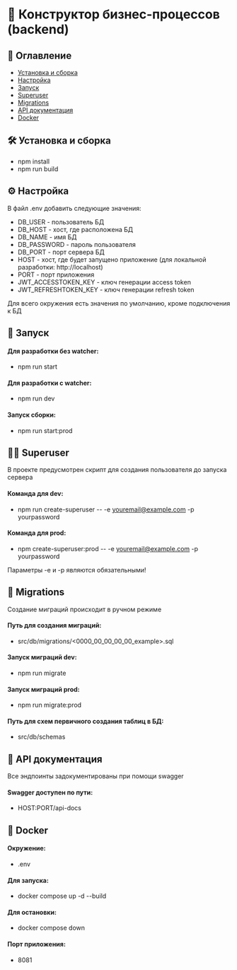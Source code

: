 # 💽 Конструктор бизнес-процессов (backend)

## 📌 Оглавление

- [Установка и сборка](##-установка-и-сборка)
- [Настройка](##-настройка)
- [Запуск](##-запуск)
- [Superuser](##-superuser)
- [Migrations](##-migrations)
- [API документация](##-api-документация)
- [Docker](##-docker)



## 🛠️ Установка и сборка
- npm install
- npm run build

## ⚙️ Настройка
В файл .env добавить следующие значения:
- DB_USER - пользователь БД
- DB_HOST - хост, где расположена БД
- DB_NAME - имя БД
- DB_PASSWORD - пароль пользователя
- DB_PORT - порт сервера БД
- HOST - хост, где будет запущено приложение (для локальной разработки: http://localhost)
- PORT - порт приложения
- JWT_ACCESSTOKEN_KEY - ключ генерации access token
- JWT_REFRESHTOKEN_KEY - ключ генерации refresh token

Для всего окружения есть значения по умолчанию, кроме подключения к БД

## 🚀 Запуск
#### Для разработки без watcher:
- npm run start 

#### Для разработки c watcher:
- npm run dev 

#### Запуск сборки:
- npm run start:prod 

## 👨‍✈️ Superuser
В проекте предусмотрен скрипт для создания пользователя до запуска сервера

#### Команда для dev:
- npm run create-superuser -- -e youremail@example.com -p yourpassword

#### Команда для prod:
- npm create-superuser:prod -- -e youremail@example.com -p yourpassword

Параметры -e и -p являются обязательными!

## 🚚 Migrations
Создание миграций происходит в ручном режиме
#### Путь для создания миграций:
- src/db/migrations/<0000_00_00_00_00_example>.sql

#### Запуск миграций dev:
- npm run migrate

#### Запуск миграций prod:
- npm run migrate:prod

#### Путь для cхем первичного создания таблиц в БД:
- src/db/schemas

## 📜 API документация
Все эндпоинты задокументированы при помощи swagger

#### Swagger доступен по пути: 
- HOST:PORT/api-docs

## 🐳 Docker
#### Окружение:
- .env

#### Для запуска:
-  docker compose up -d --build

#### Для остановки:
-  docker compose down

#### Порт приложения:
- 8081
